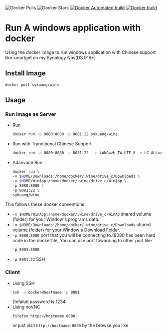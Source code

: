 ![Docker Pulls](https://img.shields.io/docker/pulls/sykuang/wine-x11-novnc.svg)
![Docker Stars](https://img.shields.io/docker/stars/sykuang/wine-x11-novnc.svg?colorB=dfb317)
[![Docker Automated build](https://img.shields.io/docker/automated/sykuang/wine-x11-novnc.svg)](https://hub.docker.com/r/sykuang/wine-x11-novnc/)
[![Docker build](https://img.shields.io/docker/build/sykuang/wine-x11-novnc.svg)](https://hub.docker.com/r/sykuang/wine-x11-novnc/)
# Run A windows application with docker
Using the docker image to run windows application with Chinese support like smartget on my Synology Nas(DS 916+)

## Install Image
   `docker pull sykuang/wine`
## Usage
### Run image as Server
   * Run
     ```bash
     docker run -p 8080:8080 -p 8081:22 sykuang/wine
     ```
   * Run with Tranditional Chinese Support
     ```bash
     docker run -p 8080:8080 -p 8081:22  -e LANG=zh_TW.UTF-8 -e LC_ALL=zh_TW.UTF-8 sykuang/wine
     ```
   * Adanvace Run
     ```bash
     docker run \
     -v $HOME/Downloads:/home/docker/.wine/drive_c/Downloads \
     -v $HOME/WinApp:/home/docker/.wine/drive_c/WinApp \
     -p 8080:8080 \
     -p 8081:22 \
     sykuang/wine
     ```

This follows these docker conventions:

*  `-v $HOME/WinApp:/home/docker/.wine/drive_c/WinAp` shared volume (folder) for your Window's programs data.
*  `-v $HOME/Downloads:/home/docker/.wine/drive_c/Downloads` shared volume (folder) for your Window's Download Folder.
*  `-p 8080:8080` port that you will be connecting to.(8080 has been hard code in the dockerfile, You can use port fowarding to other port like
	```bash
    -p 8083:8080
    ```
*  `-p 8081:22` SSH

### Client

* Using SSH
	```bash
	ssh -x docker@hostname -p 8081
	```
    Defalutl password is 1234
* Using noVNC
	```
	firefox http://hostname:8080
	```
	or just visit `http://hostname:8080` by the browse you like
